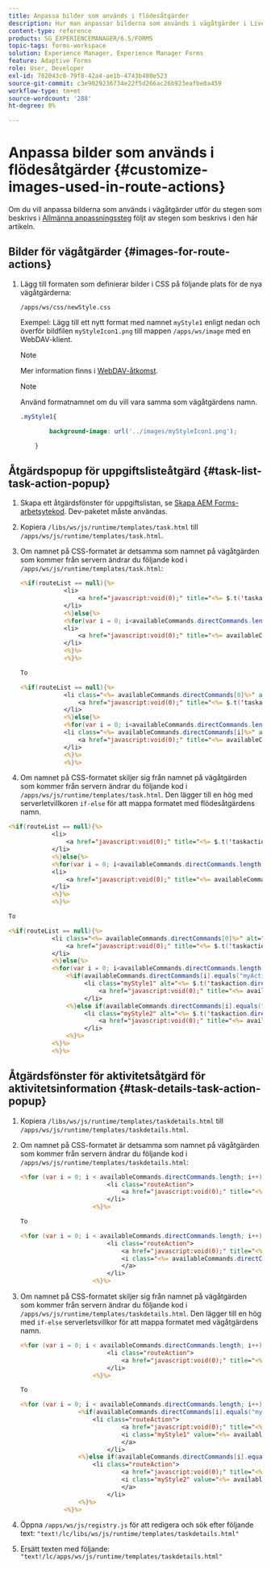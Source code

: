 ```yaml
---
title: Anpassa bilder som används i flödesåtgärder
description: Hur man anpassar bilderna som används i vägåtgärder i LiveCycle AEM Forms.
content-type: reference
products: SG_EXPERIENCEMANAGER/6.5/FORMS
topic-tags: forms-workspace
solution: Experience Manager, Experience Manager Forms
feature: Adaptive Forms
role: User, Developer
exl-id: 782043c0-79f8-42a4-ae1b-4743b480e523
source-git-commit: c3e9029236734e22f5d266ac26b923eafbe0a459
workflow-type: tm+mt
source-wordcount: '288'
ht-degree: 0%

---
```


# Anpassa bilder som används i flödesåtgärder {#customize-images-used-in-route-actions}

Om du vill anpassa bilderna som används i vägåtgärder utför du stegen som beskrivs i [Allmänna anpassningssteg](/help/forms/using/generic-steps-html-workspace-customization.md) följt av stegen som beskrivs i den här artikeln.

## Bilder för vägåtgärder {#images-for-route-actions}

1. Lägg till formaten som definierar bilder i CSS på följande plats för de nya vägåtgärderna:

   `/apps/ws/css/newStyle.css`

   Exempel: Lägg till ett nytt format med namnet `myStyle1` enligt nedan och överför bildfilen `myStyleIcon1.png` till mappen `/apps/ws/image` med en WebDAV-klient.

   >[!NOTE]
   >
   >Mer information finns i [WebDAV-åtkomst](https://experienceleague.adobe.com/docs/experience-manager-65-lts/administering/contentmanagement/webdav-access.html?lang=en).

   >[!NOTE]
   >
   >Använd formatnamnet om du vill vara samma som vägåtgärdens namn.

   ```css
   .myStyle1{
   
           background-image: url('../images/myStyleIcon1.png');
   
       }
   ```

## Åtgärdspopup för uppgiftslisteåtgärd {#task-list-task-action-popup}

1. Skapa ett åtgärdsfönster för uppgiftslistan, se [Skapa AEM Forms-arbetsytekod](introduction-customizing-html-workspace.md#building-html-workspace-code). Dev-paketet måste användas.

1. Kopiera `/libs/ws/js/runtime/templates/task.html` till `/apps/ws/js/runtime/templates/task.html`.

1. Om namnet på CSS-formatet är detsamma som namnet på vägåtgärden som kommer från servern ändrar du följande kod i `/apps/ws/js/runtime/templates/task.html`:

   ```jsp
   <%if(routeList == null){%>
               <li>
                   <a href="javascript:void(0);" title="<%= $.t('taskaction.directcommand.'+availableCommands.directCommands[0])%>" value="<%= availableCommands.directCommands[0]%>" data-action="route"><%= $.t('taskaction.directcommand.'+availableCommands.directCommands[0])%></a>
               </li>
               <%}else{%>
               <%for(var i = 0; i<availableCommands.directCommands.length; i++){%>
               <li>
                   <a href="javascript:void(0);" title="<%= availableCommands.directCommands[i]%>" value="<%= availableCommands.directCommands[i]%>" data-action="route"><%= availableCommands.directCommands[i]%></a>
               </li>
               <%}%>
               <%}%>
   
   To
   
   <%if(routeList == null){%>
               <li class="<%= availableCommands.directCommands[0]%>" alt="<%= $.t('taskaction.directcommand.'+availableCommands.directCommands[0]+'.value')%>">
                   <a href="javascript:void(0);" title="<%= $.t('taskaction.directcommand.'+availableCommands.directCommands[0])%>" value="<%= availableCommands.directCommands[0]%>" data-action="route"><%= $.t('taskaction.directcommand.'+availableCommands.directCommands[0])%></a>
               </li>
               <%}else{%>
               <%for(var i = 0; i<availableCommands.directCommands.length; i++){%>
               <li class="<%= availableCommands.directCommands[i]%>" alt="<%= $.t('taskaction.directcommand.'+availableCommands.directCommands[i]+'.value')%>">
                   <a href="javascript:void(0);" title="<%= availableCommands.directCommands[i]%>" value="<%= availableCommands.directCommands[i]%>" data-action="route"><%= availableCommands.directCommands[i]%></a>
               </li>
               <%}%>
               <%}%>
   ```

1. Om namnet på CSS-formatet skiljer sig från namnet på vägåtgärden som kommer från servern ändrar du följande kod i `/apps/ws/js/runtime/templates/task.html`. Den lägger till en hög med serverletvillkoren `if-else` för att mappa formatet med flödesåtgärdens namn.

```jsp
<%if(routeList == null){%>
            <li>
                <a href="javascript:void(0);" title="<%= $.t('taskaction.directcommand.'+availableCommands.directCommands[0])%>" value="<%= availableCommands.directCommands[0]%>" data-action="route"><%= $.t('taskaction.directcommand.'+availableCommands.directCommands[0])%></a>
            </li>
            <%}else{%>
            <%for(var i = 0; i<availableCommands.directCommands.length; i++){%>
            <li>
                <a href="javascript:void(0);" title="<%= availableCommands.directCommands[i]%>" value="<%= availableCommands.directCommands[i]%>" data-action="route"><%= availableCommands.directCommands[i]%></a>
            </li>
            <%}%>
            <%}%>

To

<%if(routeList == null){%>
            <li class="<%= availableCommands.directCommands[0]%>" alt="<%= $.t('taskaction.directcommand.'+availableCommands.directCommands[0]+'.value')%>">
                <a href="javascript:void(0);" title="<%= $.t('taskaction.directcommand.'+availableCommands.directCommands[0])%>" value="<%= availableCommands.directCommands[0]%>" data-action="route"><%= $.t('taskaction.directcommand.'+availableCommands.directCommands[0])%></a>
            </li>
            <%}else{%>
            <%for(var i = 0; i<availableCommands.directCommands.length; i++){%>
                <%if(availableCommands.directCommands[i].equals("myAction1")){%>
                     <li class="myStyle1" alt="<%= $.t('taskaction.directcommand.'+availableCommands.directCommands[i]+'.value')%>">
                         <a href="javascript:void(0);" title="<%= availableCommands.directCommands[i]%>" value="<%= availableCommands.directCommands[i]%>" data-action="route"><%= availableCommands.directCommands[i]%></a>
                     </li>
                <%}else if(availableCommands.directCommands[i].equals("myAction2")){%>
                     <li class="myStyle2" alt="<%= $.t('taskaction.directcommand.'+availableCommands.directCommands[i]+'.value')%>">
                         <a href="javascript:void(0);" title="<%= availableCommands.directCommands[i]%>" value="<%= availableCommands.directCommands[i]%>" data-action="route"><%= availableCommands.directCommands[i]%></a>
                     </li>
                <%}%>
            <%}%>
            <%}%>
```

## Åtgärdsfönster för aktivitetsåtgärd för aktivitetsinformation {#task-details-task-action-popup}

1. Kopiera `/libs/ws/js/runtime/templates/taskdetails.html` till `/apps/ws/js/runtime/templates/taskdetails.html`.

1. Om namnet på CSS-formatet är detsamma som namnet på vägåtgärden som kommer från servern ändrar du följande kod i `/apps/ws/js/runtime/templates/taskdetails.html`:

   ```jsp
   <%for (var i = 0; i < availableCommands.directCommands.length; i++) {%>
                           <li class="routeAction">
                               <a href="javascript:void(0);" title="<%= availableCommands.directCommands[i]%>" value="<%= availableCommands.directCommands[i]%>" data-action="route"><%= availableCommands.directCommands[i]%></a>
                           </li>
                       <%}%>
   
   To
   
   <%for (var i = 0; i < availableCommands.directCommands.length; i++) {%>
                           <li class="routeAction">
                               <a href="javascript:void(0);" title="<%= availableCommands.directCommands[i]%>" value="<%= availableCommands.directCommands[i]%>" data-action="route">
                               <i class="<%= availableCommands.directCommands[i]%>" value="<%= availableCommands.directCommands[i]%>" data-action="route"/>
                               </a>
                           </li>
                       <%}%>
   ```

1. Om namnet på CSS-formatet skiljer sig från namnet på vägåtgärden som kommer från servern ändrar du följande kod i `/apps/ws/js/runtime/templates/taskdetails.html`. Den lägger till en hög med `if-else` serverletsvillkor för att mappa formatet med vägåtgärdens namn.

   ```jsp
   <%for (var i = 0; i < availableCommands.directCommands.length; i++) {%>
                           <li class="routeAction">
                               <a href="javascript:void(0);" title="<%= availableCommands.directCommands[i]%>" value="<%= availableCommands.directCommands[i]%>" data-action="route"><%= availableCommands.directCommands[i]%></a>
                           </li>
                       <%}%>
   
   To
   
   <%for (var i = 0; i < availableCommands.directCommands.length; i++) {%>
                   <%if(availableCommands.directCommands[i].equals("myAction1")){%>
                       <li class="routeAction">
                               <a href="javascript:void(0);" title="<%= availableCommands.directCommands[i]%>" value="<%= availableCommands.directCommands[i]%>" data-action="route">
                               <i class="myStyle1" value="<%= availableCommands.directCommands[i]%>" data-action="route"/>
                               </a>
                           </li>
                   <%}else if(availableCommands.directCommands[i].equals("myAction2")){%>
                       <li class="routeAction">
                               <a href="javascript:void(0);" title="<%= availableCommands.directCommands[i]%>" value="<%= availableCommands.directCommands[i]%>" data-action="route">
                               <i class="myStyle2" value="<%= availableCommands.directCommands[i]%>" data-action="route"/>
                               </a>
                           </li>
                   <%}%>
               <%}%>
   ```

1. Öppna `/apps/ws/js/registry.js` för att redigera och sök efter följande text:
   `"text!/lc/libs/ws/js/runtime/templates/taskdetails.html"`

1. Ersätt texten med följande:
   `"text!/lc/apps/ws/js/runtime/templates/taskdetails.html"`
